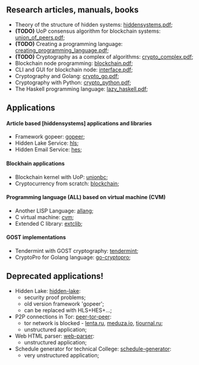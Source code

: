 ## Research articles, manuals, books
* Theory of the structure of hidden systems: [hiddensystems.pdf](https://github.com/number571/gopeer/blob/master/hiddensystems.pdf);
* **(TODO)** UoP consensus algorithm for blockchain systems: [union_of_peers.pdf](https://github.com/number571/unionbc/blob/master/union_of_peers.pdf);
* **(TODO)** Creating a programming language: [creating_programming_language.pdf](https://github.com/number571/allang/blob/master/creating_programming_language.pdf);
* **(TODO)** Cryptography as a complex of algorithms: [crypto_complex.pdf](https://github.com/number571/Cryptography/blob/master/crypto_complex.pdf);
* Blockchain node programming: [blockchain.pdf](https://github.com/number571/blockchain/blob/master/_example/blockchain.pdf);
* CLI and GUI for blockchain node: [interface.pdf](https://github.com/number571/blockchain/blob/master/_example/interface.pdf);
* Cryptography and Golang: [crypto_go.pdf](https://github.com/number571/Go/blob/master/Cryptography/crypto_go.pdf);
* Cryptography with Python: [crypto_python.pdf](https://github.com/number571/Python/blob/master/Cryptography/Book/crypto_python.pdf);
* The Haskell programming language: [lazy_haskell.pdf](https://github.com/number571/Haskell/blob/master/Book/lazy_haskell.pdf);

## Applications
#### Article based [hiddensystems] applications and libraries
* Framework gopeer: [gopeer](https://github.com/number571/gopeer);
* Hidden Lake Service: [hls](https://github.com/number571/hls);
* Hidden Email Service: [hes](https://github.com/number571/hes);

#### Blockhain applications
* Blockchain kernel with UoP: [unionbc](https://github.com/number571/unionbc);
* Cryptocurrency from scratch: [blockchain](https://github.com/number571/blockchain);

#### Programming language (ALL) based on virtual machine (CVM)
* Another LISP Language: [allang](https://github.com/number571/allang);
* C virtual machine: [cvm](https://github.com/number571/cvm);
* Extended C library: [extclib](https://github.com/number571/extclib);

#### GOST implementations
* Tendermint with GOST cryptography: [tendermint](https://github.com/number571/tendermint);
* CryptoPro for Golang language: [go-cryptopro](https://github.com/number571/go-cryptopro);

## Deprecated applications!
* Hidden Lake: [hidden-lake](https://github.com/number571/hidden-lake):
  * security proof problems;
  * old version framework 'gopeer';
  * can be replaced with HLS+HES+...;
* P2P connections in Tor: [peer-tor-peer](https://github.com/number571/peer-tor-peer):
  * tor network is blocked - [lenta.ru](https://lenta.ru/articles/2021/12/14/tor), [meduza.io](https://meduza.io/feature/2021/12/10), [tjournal.ru](tjournal.ru/analysis/488026-v-rossii-zhaluyutsya-na-blokirovku-tor-ego-mozhno-zablokirovat-polnostyu-i-chto-togda-delat-otvechayut-specialisty);
  * unstructured application;
* Web HTML parser: [web-parser](https://github.com/number571/web-parserr):
  * unstructured application;
* Schedule generator for technical College: [schedule-generator](https://github.com/number571/schedule-generator):
  * very unstructured application;
